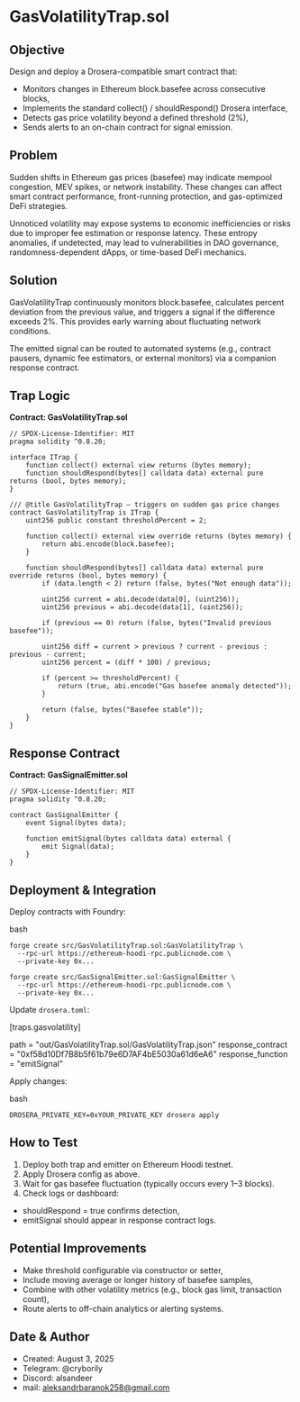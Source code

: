 # GasVolatilityTrap.sol

## Objective
Design and deploy a Drosera-compatible smart contract that:
- Monitors changes in Ethereum block.basefee across consecutive blocks,
- Implements the standard collect() / shouldRespond() Drosera interface,
- Detects gas price volatility beyond a defined threshold (2%),
- Sends alerts to an on-chain contract for signal emission.

## Problem
Sudden shifts in Ethereum gas prices (basefee) may indicate mempool congestion, MEV spikes, or network instability. These changes can affect smart contract performance, front-running protection, and gas-optimized DeFi strategies.

Unnoticed volatility may expose systems to economic inefficiencies or risks due to improper fee estimation or response latency.
These entropy anomalies, if undetected, may lead to vulnerabilities in DAO governance, randomness-dependent dApps, or time-based DeFi mechanics.

## Solution
GasVolatilityTrap continuously monitors block.basefee, calculates percent deviation from the previous value, and triggers a signal if the difference exceeds 2%. This provides early warning about fluctuating network conditions.

The emitted signal can be routed to automated systems (e.g., contract pausers, dynamic fee estimators, or external monitors) via a companion response contract.

## Trap Logic

**Contract: GasVolatilityTrap.sol**

```solidity
// SPDX-License-Identifier: MIT
pragma solidity ^0.8.20;

interface ITrap {
    function collect() external view returns (bytes memory);
    function shouldRespond(bytes[] calldata data) external pure returns (bool, bytes memory);
}

/// @title GasVolatilityTrap — triggers on sudden gas price changes
contract GasVolatilityTrap is ITrap {
    uint256 public constant thresholdPercent = 2;

    function collect() external view override returns (bytes memory) {
        return abi.encode(block.basefee);
    }

    function shouldRespond(bytes[] calldata data) external pure override returns (bool, bytes memory) {
        if (data.length < 2) return (false, bytes("Not enough data"));

        uint256 current = abi.decode(data[0], (uint256));
        uint256 previous = abi.decode(data[1], (uint256));

        if (previous == 0) return (false, bytes("Invalid previous basefee"));

        uint256 diff = current > previous ? current - previous : previous - current;
        uint256 percent = (diff * 100) / previous;

        if (percent >= thresholdPercent) {
            return (true, abi.encode("Gas basefee anomaly detected"));
        }

        return (false, bytes("Basefee stable"));
    }
}
```

## Response Contract

**Contract: GasSignalEmitter.sol**

```solidity
// SPDX-License-Identifier: MIT
pragma solidity ^0.8.20;

contract GasSignalEmitter {
    event Signal(bytes data);

    function emitSignal(bytes calldata data) external {
        emit Signal(data);
    }
}
```


## Deployment & Integration

Deploy contracts with Foundry:

bash

```solidity
forge create src/GasVolatilityTrap.sol:GasVolatilityTrap \
  --rpc-url https://ethereum-hoodi-rpc.publicnode.com \
  --private-key 0x...
```

```solidity
forge create src/GasSignalEmitter.sol:GasSignalEmitter \
  --rpc-url https://ethereum-hoodi-rpc.publicnode.com \
  --private-key 0x...
```

Update `drosera.toml`:

[traps.gasvolatility]

path = "out/GasVolatilityTrap.sol/GasVolatilityTrap.json"
response_contract = "0xf58d10Df7B8b5f61b79e6D7AF4bE5030a61d6eA6"
response_function = "emitSignal"



Apply changes:

bash

```solidity
DROSERA_PRIVATE_KEY=0xYOUR_PRIVATE_KEY drosera apply
```

## How to Test
1. Deploy both trap and emitter on Ethereum Hoodi testnet.
2. Apply Drosera config as above.
3. Wait for gas basefee fluctuation (typically occurs every 1–3 blocks).
4. Check logs or dashboard:
- shouldRespond = true confirms detection,
- emitSignal should appear in response contract logs.

## Potential Improvements
- Make threshold configurable via constructor or setter,
- Include moving average or longer history of basefee samples,
- Combine with other volatility metrics (e.g., block gas limit, transaction count),
- Route alerts to off-chain analytics or alerting systems.

## Date & Author
- Created: August 3, 2025
- Telegram: @cryborily
- Discord: alsandeer
- mail: aleksandrbaranok258@gmail.com 

